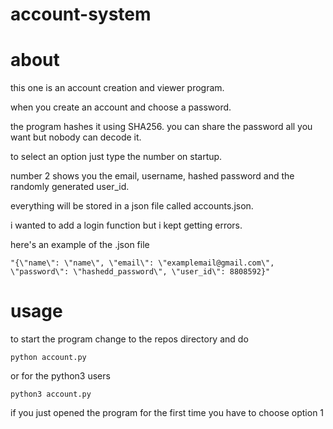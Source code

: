 # account-system
# about 
this one is an account creation and viewer program.

 when you create an account and choose a password.
 
 the program hashes it using SHA256.
 you can share the password all you want but nobody can decode it.
 
to select an option just type the number on startup.

number 2 shows you the email, username, hashed password and the randomly generated user_id.

everything will be stored in a json file called accounts.json.

i wanted to add a login function but i kept getting errors.

here's an example of the .json file
```
"{\"name\": \"name\", \"email\": \"examplemail@gmail.com\", \"password\": \"hashedd_password\", \"user_id\": 8808592}"
```

# usage

to start the program change to the repos directory and do
```
python account.py
```
or for the python3 users
```
python3 account.py
```

if you just opened the program for the first time you have to choose option 1
